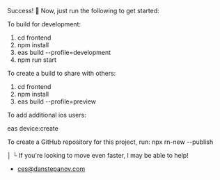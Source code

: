 Success! 🎉 Now, just run the following to get started:

To build for development:

1. cd frontend
2. npm install
3. eas build --profile=development
4. npm run start

To create a build to share with others:

1. cd frontend
2. npm install
3. eas build --profile=preview

To add additional ios users:

eas device:create

To create a GitHub repository for this project, run:
npx rn-new --publish

│
└ If you're looking to move even faster, I may be able to help!

- ces@danstepanov.com
